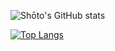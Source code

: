 ![Shōto's GitHub stats](https://github-readme-stats.vercel.app/api?username=Filoutubes&show_icons=true&theme=synthwave)

[![Top Langs](https://github-readme-stats.vercel.app/api/top-langs/?username=Filoutubes&show_icons=true&theme=synthwave)](https://github.com/anuraghazra/github-readme-stats)
